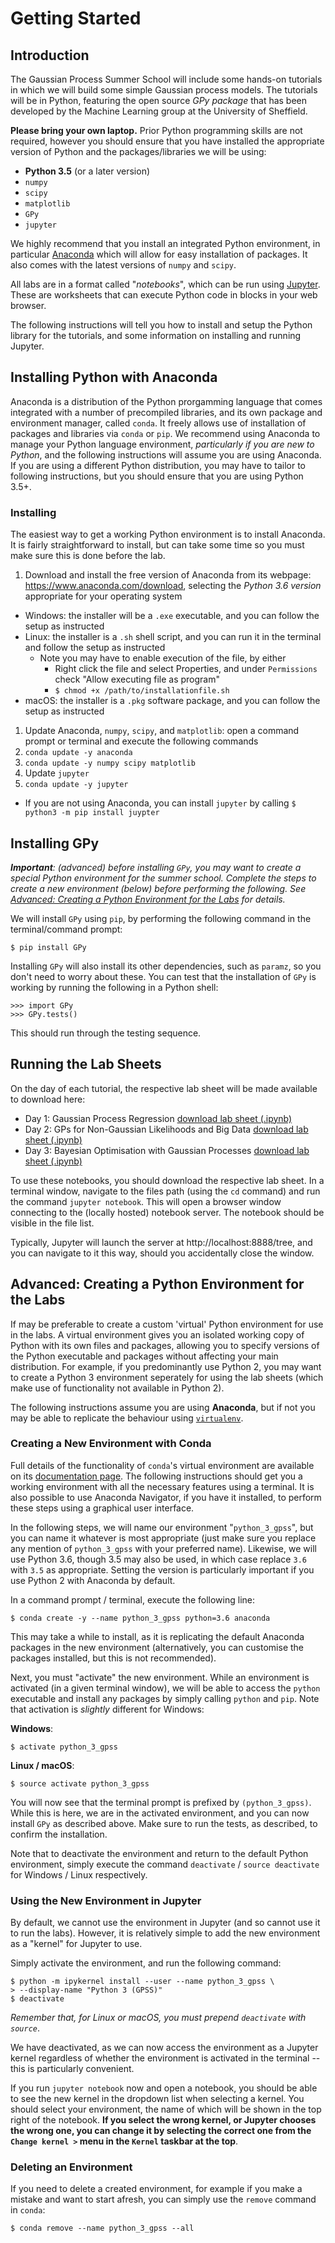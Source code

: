 
# Getting Started

## Introduction

The Gaussian Process Summer School will include some hands-on tutorials in which we will build some simple Gaussian process models. The tutorials will be in Python, featuring the open source _GPy package_ that has been developed by the Machine Learning group at the University of Sheffield.

**Please bring your own laptop.** Prior Python programming skills are not required, however you should ensure that you have installed the appropriate version of Python and the packages/libraries we will be using:

- **Python 3.5** (or a later version)
- `numpy`
- `scipy`
- `matplotlib`
- `GPy`
- `jupyter`

We highly recommend that you install an integrated Python environment, in particular [Anaconda](https://store.continuum.io/cshop/anaconda) which will allow for easy installation of packages. It also comes with the latest versions of `numpy` and `scipy`.

All labs are in a format called "_notebooks_", which can be run using [Jupyter](http://jupyter.org/index.html). These are worksheets that can execute Python code in blocks in your web browser.

The following instructions will tell you how to install and setup the Python library for the tutorials, and some information on installing and running Jupyter.

## Installing Python with Anaconda

Anaconda is a distribution of the Python prorgamming language that comes integrated with a number of precompiled libraries, and its own package and environment manager, called `conda`. It freely allows use of installation of packages and libraries via `conda` or `pip`. We recommend using Anaconda to manage your Python language environment, _particularly if you are new to Python_, and the following instructions will assume you are using Anaconda. If you are using a different Python distribution, you may have to tailor to following instructions, but you should ensure that you are using Python 3.5+.

### Installing
The easiest way to get a working Python environment is to install Anaconda. It is fairly straightforward to install, but can take some time so you must make sure this is done before the lab.

1. Download and install the free version of Anaconda from its webpage: https://www.anaconda.com/download, selecting the *Python 3.6 version* appropriate for your operating system
  - Windows: the installer will be a `.exe` executable, and you can follow the setup as instructed
  - Linux: the installer is a `.sh` shell script, and you can run it in the terminal and follow the setup as instructed
    - Note you may have to enable execution of the file, by either
      - Right click the file and select Properties, and under `Permissions` check "Allow executing file as program"
      - `$ chmod +x /path/to/installationfile.sh`
  - macOS: the installer is a `.pkg` software package, and you can follow the setup as instructed
1. Update Anaconda, `numpy`, `scipy`, and `matplotlib`: open a command prompt or terminal and execute the following commands
  1. `conda update -y anaconda`
  1. `conda update -y numpy scipy matplotlib`
1. Update `jupyter`
  1. `conda update -y jupyter`
  - If you are not using Anaconda, you can install `jupyter` by calling `$ python3 -m pip install juypter`

## Installing GPy
_**Important**: (advanced) before installing `GPy`, you may want to create a special Python environment for the summer school. Complete the steps to create a new environment (below) before performing the following. See [Advanced: Creating a Python Environment for the Labs](#Advanced%3A-Creating-a-Python-Environment-for-the-Labs) for details._

We will install `GPy` using `pip`, by performing the following command in the terminal/command prompt:

```$ pip install GPy```

Installing `GPy` will also install its other dependencies, such as `paramz`, so you don't need to worry about these. You can test that the installation of `GPy` is working by running the following in a Python shell:
```
>>> import GPy
>>> GPy.tests()
```
This should run through the testing sequence.

## Running the Lab Sheets

On the day of each tutorial, the respective lab sheet will be made available to download here:
- Day 1: Gaussian Process Regression [download lab sheet (.ipynb)](http://gpss.cc/gpss18/labs/GPSS_Lab1_2018.ipynb)
- Day 2: GPs for Non-Gaussian Likelihoods and Big Data [download lab sheet (.ipynb)](http://gpss.cc/gpss18/labs/GPSS_Lab2_2018.ipynb)
- Day 3: Bayesian Optimisation with Gaussian Processes [download lab sheet (.ipynb)](http://gpss.cc/gpss18/labs/GPSS_Lab3_2018.ipynb)

To use these notebooks, you should download the respective lab sheet. In a terminal window, navigate to the files path (using the `cd` command) and run the command `jupyter notebook`. This will open a browser window connecting to the (locally hosted) notebook server. The notebook should be visible in the file list.

Typically, Jupyter will launch the server at http://localhost:8888/tree, and you can navigate to it this way, should you accidentally close the window.

## Advanced: Creating a Python Environment for the Labs
If may be preferable to create a custom 'virtual' Python environment for use in the labs. A virtual environment gives you an isolated working copy of Python with its own files and packages, allowing you to specify versions of the Python executable and packages without affecting your main distribution. For example, if you predominantly use Python 2, you may want to create a Python 3 environment seperately for using the lab sheets (which make use of functionality not available in Python 2).

The following instructions assume you are using **Anaconda**, but if not you may be able to replicate the behaviour using [`virtualenv`](https://virtualenv.pypa.io/en/stable/).

### Creating a New Environment with Conda
Full details of the functionality of `conda`'s virtual environment are available on its [documentation page](https://conda.io/docs/user-guide/tasks/manage-environments.html). The following instructions should get you a working environment with all the necessary features using a terminal. It is also possible to use Anaconda Navigator, if you have it installed, to perform these steps using a graphical user interface.

In the following steps, we will name our environment "`python_3_gpss`", but you can name it whatever is most appropriate (just make sure you replace any mention of `python_3_gpss` with your preferred name). Likewise, we will use Python 3.6, though 3.5 may also be used, in which case replace `3.6` with `3.5` as appropriate. Setting the version is particularly important if you use Python 2 with Anaconda by default.

In a command prompt / terminal, execute the following line:
```
$ conda create -y --name python_3_gpss python=3.6 anaconda
```

This may take a while to install, as it is replicating the default Anaconda packages in the new environment (alternatively, you can customise the packages installed, but this is not recommended).

Next, you must "activate" the new environment. While an environment is activated (in a given terminal window), we will be able to access the `python` executable and install any packages by simply calling `python` and `pip`. Note that activation is _slightly_ different for Windows:

**Windows**:
```
$ activate python_3_gpss
```

**Linux / macOS**:
```
$ source activate python_3_gpss
```

You will now see that the terminal prompt is prefixed by `(python_3_gpss)`. While this is here, we are in the activated environment, and you can now install `GPy` as described above. Make sure to run the tests, as described, to confirm the installation.

Note that to deactivate the environment and return to the default Python environment, simply execute the command `deactivate` / `source deactivate` for Windows / Linux respectively.

### Using the New Environment in Jupyter
By default, we cannot use the environment in Jupyter (and so cannot use it to run the labs). However, it is relatively simple to add the new environment as a "kernel" for Jupyter to use.

Simply activate the environment, and run the following command:

```
$ python -m ipykernel install --user --name python_3_gpss \
> --display-name "Python 3 (GPSS)"
$ deactivate
```
_Remember that, for Linux or macOS, you must prepend `deactivate` with `source`_.

We have deactivated, as we can now access the environment as a Jupyter kernel regardless of whether the environment is activated in the terminal -- this is particularly convenient.

If you run `jupyter notebook` now and open a notebook, you should be able to see the new kernel in the dropdown list when selecting a kernel. You should select your environment, the name of which will be shown in the top right of the notebook. **If you select the wrong kernel, or Jupyter chooses the wrong one, you can change it by selecting the correct one from the `Change kernel >` menu in the `Kernel` taskbar at the top**.

### Deleting an Environment
If you need to delete a created environment, for example if you make a mistake and want to start afresh, you can simply use the `remove` command in `conda`:
```
$ conda remove --name python_3_gpss --all
```

